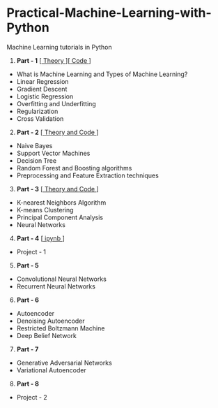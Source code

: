 # Practical-Machine-Learning-with-Python
Machine Learning tutorials in Python

1. **Part - 1** [[ Theory ](https://savan77.github.io/2017-04-19-ml-part1/)][[ Code ](https://savan77.github.io/lab-machine-learning-part1)]
- What is Machine Learning and Types of Machine Learning?
- Linear Regression
- Gradient Descent
- Logistic Regression
- Overfitting and Underfitting
- Regularization
- Cross Validation

2. **Part - 2** [[ Theory and Code ](https://savan77.github.io/machine-learning-part2.html)]
- Naive Bayes
- Support Vector Machines
- Decision Tree
- Random Forest and Boosting algorithms
- Preprocessing and Feature Extraction techniques

3. **Part - 3** [[ Theory and Code ](https://savan77.github.io/machine-learning-part3)]
- K-nearest Neighbors Algorithm
- K-means Clustering
- Principal Component Analysis
- Neural Networks

4. **Part - 4** [[ ipynb ](https://github.com/savan77/Practical-Machine-Learning-With-Python/blob/master/Part%20-%204/Titanic_survival.ipynb)]
- Project - 1

5. **Part - 5**
- Convolutional Neural Networks
- Recurrent Neural Networks

6. **Part - 6**
- Autoencoder
- Denoising Autoencoder
- Restricted Boltzmann Machine
- Deep Belief Network

7. **Part - 7**
- Generative Adversarial Networks
- Variational Autoencoder

8. **Part - 8**
- Project - 2
